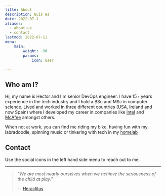 ```yaml
---
title: About
description: Quis es
date: 2022-07-1
aliases:
  - about-us
  - contact
lastmod: 2022-07-11
menu:
    main:
        weight: -90
        params:
            icon: user

---
```


## Who am I?

Hi, my name is Hector and I'm senior DevOps engineer. I have 15+ years experience in the tech industry and I hold a BSc and MSc in computer science. Lived and worked in three different countries (USA, Ireland and now Spain) where I developed my career in companies like [Intel](https://www.intel.com/) and [McAfee](https://www.mcafee.com/) amongst others.

When not at work, you can find me riding my bike, having fun with my labradoodle, spinning music or tinkering with tech in my [homelab](/categories/homelab/)

## Contact

Use the social icons in the left hand side menu to reach out to me.

---

> *"We are most nearly ourselves when we achieve the seriousness of the child at play."*
>
> -- [Heraclitus](https://en.wikipedia.org/wiki/Heraclitus)
